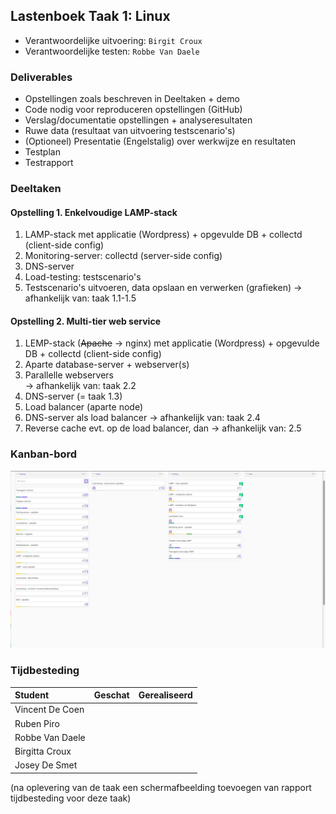 ## Lastenboek Taak 1: Linux

* Verantwoordelijke uitvoering: `Birgit Croux`
* Verantwoordelijke testen: `Robbe Van Daele`

### Deliverables

* Opstellingen zoals beschreven in Deeltaken + demo
* Code nodig voor reproduceren opstellingen (GitHub)
* Verslag/documentatie opstellingen + analyseresultaten
* Ruwe data (resultaat van uitvoering testscenario's)
* (Optioneel) Presentatie (Engelstalig) over werkwijze en resultaten
* Testplan
* Testrapport

### Deeltaken

#### Opstelling 1. Enkelvoudige LAMP-stack

1. LAMP-stack met applicatie (Wordpress) + opgevulde DB + collectd (client-side config)
2. Monitoring-server: collectd (server-side config)
3. DNS-server
4. Load-testing: testscenario's  
5. Testscenario's uitvoeren, data opslaan en verwerken (grafieken)
  -> afhankelijk van: taak 1.1-1.5

#### Opstelling 2. Multi-tier web service

1. LEMP-stack (~~Apache~~ -> nginx) met applicatie (Wordpress) + opgevulde DB + collectd (client-side config)
2. Aparte database-server + webserver(s)
3. Parallelle webservers  
  -> afhankelijk van: taak 2.2
4. DNS-server (= taak 1.3)
5. Load balancer (aparte node)
6. DNS-server als load balancer
  -> afhankelijk van: taak 2.4
7. Reverse cache
  evt. op de load balancer, dan -> afhankelijk van: 2.5

### Kanban-bord

![Afbeelding huidige toestand Kanban-bord(en) invoegen](/weekrapport/media/w08/kanbanlinux.png "huboard team")

### Tijdbesteding

| Student  | Geschat | Gerealiseerd |
| :---     |    ---: |         ---: |
| Vincent De Coen |         |              |
| Ruben Piro |          |              |
| Robbe Van Daele |          |              |
| Birgitta Croux |         |              |
| Josey De Smet|         |              |


(na oplevering van de taak een schermafbeelding toevoegen van rapport tijdbesteding voor deze taak)
